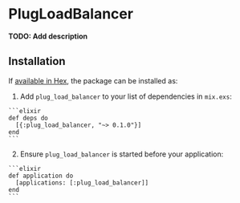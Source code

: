 # PlugLoadBalancer

**TODO: Add description**

## Installation

If [available in Hex](https://hex.pm/docs/publish), the package can be installed as:

  1. Add `plug_load_balancer` to your list of dependencies in `mix.exs`:

    ```elixir
    def deps do
      [{:plug_load_balancer, "~> 0.1.0"}]
    end
    ```

  2. Ensure `plug_load_balancer` is started before your application:

    ```elixir
    def application do
      [applications: [:plug_load_balancer]]
    end
    ```

